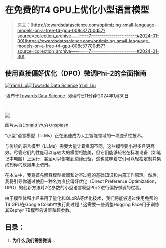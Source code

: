 # 在免费的T4 GPU上优化小型语言模型

> 原文：[https://towardsdatascience.com/optimizing-small-language-models-on-a-free-t4-gpu-008c37700d57?source=collection_archive---------7-----------------------#2024-01-30](https://towardsdatascience.com/optimizing-small-language-models-on-a-free-t4-gpu-008c37700d57?source=collection_archive---------7-----------------------#2024-01-30)

## 使用直接偏好优化（DPO）微调Phi-2的全面指南

[](https://medium.com/@yanli.liu?source=post_page---byline--008c37700d57--------------------------------)[![Yanli Liu](../Images/31342655ab635eb38e3ce501235f1b89.png)](https://medium.com/@yanli.liu?source=post_page---byline--008c37700d57--------------------------------)[](https://towardsdatascience.com/?source=post_page---byline--008c37700d57--------------------------------)[![Towards Data Science](../Images/a6ff2676ffcc0c7aad8aaf1d79379785.png)](https://towardsdatascience.com/?source=post_page---byline--008c37700d57--------------------------------) [Yanli Liu](https://medium.com/@yanli.liu?source=post_page---byline--008c37700d57--------------------------------)

·发布于[Towards Data Science](https://towardsdatascience.com/?source=post_page---byline--008c37700d57--------------------------------) ·阅读时长11分钟·2024年1月30日

--

![](../Images/658323d7ef569529110ababc07d7f772.png)

图片来自[Donald Wu](https://unsplash.com/@donaldwuid?utm_source=medium&utm_medium=referral)在[Unsplash](https://unsplash.com/?utm_source=medium&utm_medium=referral)

“小型”语言模型（LLMs）正在迅速成为人工智能领域的一项变革性技术。

与传统的语言模型（LLMs）需要大量计算资源不同，这些模型要小得多且更高效。尽管它们的性能可以与较大的模型相媲美，但它们能够轻松在标准设备（如笔记本电脑）上运行，甚至可以部署到边缘设备。这也意味着它们可以轻松定制并集成到你的数据集上使用。

在本文中，我将首先解释模型微调和对齐过程的基础知识和内部工作原理。然后，我将引导你通过使用一种名为直接偏好优化（Direct Preference Optimization，DPO）的创新方法对2亿参数的小型语言模型Phi 2进行偏好微调的过程。

由于模型体积小且采用了量化和QLoRA等优化技术，我们将能够通过使用免费的T4 GPU在Google Colab中执行此过程！这需要一些调整Hugging Face用于训练其Zephyr 7B模型的设置和超参数。

## 目录：

1.  **为什么我们需要微调**…
